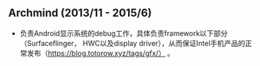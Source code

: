 ## Archmind (2013/11 - 2015/6)

- 负责Android显示系统的debug工作，具体负责framework以下部分（Surfaceflinger，
HWC以及display driver），从而保证Intel手机产品的正常发布（https://blog.totorow.xyz/tags/gfx/） 。